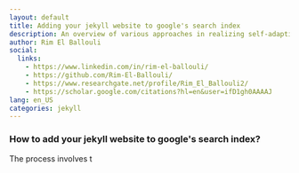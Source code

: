 ```yaml
---
layout: default
title: Adding your jekyll website to google's search index
description: An overview of various approaches in realizing self-adaptive systems
author: Rim El Ballouli
social:
  links:
    - https://www.linkedin.com/in/rim-el-ballouli/
    - https://github.com/Rim-El-Ballouli/
    - https://www.researchgate.net/profile/Rim_El_Ballouli2/
    - https://scholar.google.com/citations?hl=en&user=ifD1gh0AAAAJ
lang: en_US
categories: jekyll
---
```


### How to add your jekyll website to google's search index?

The process involves t